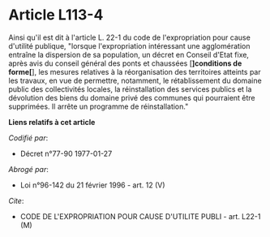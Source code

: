 # Article L113-4

Ainsi qu'il est dit à l'article L. 22-1 du code de l'expropriation pour cause d'utilité publique, "lorsque l'expropriation
intéressant une agglomération entraîne la dispersion de sa population, un décret en Conseil d'Etat fixe, après avis du
conseil général des ponts et chaussées [**]conditions de forme[**], les mesures relatives à la réorganisation des territoires
atteints par les travaux, en vue de permettre, notamment, le rétablissement du domaine public des collectivités locales, la
réinstallation des services publics et la dévolution des biens du domaine privé des communes qui pourraient être supprimées.
Il arrête un programme de réinstallation."

**Liens relatifs à cet article**

_Codifié par_:

  - Décret n°77-90 1977-01-27

_Abrogé par_:

  - Loi n°96-142 du 21 février 1996 - art. 12 (V)

_Cite_:

  - CODE DE L'EXPROPRIATION POUR CAUSE D'UTILITE PUBLI - art. L22-1 (M)
